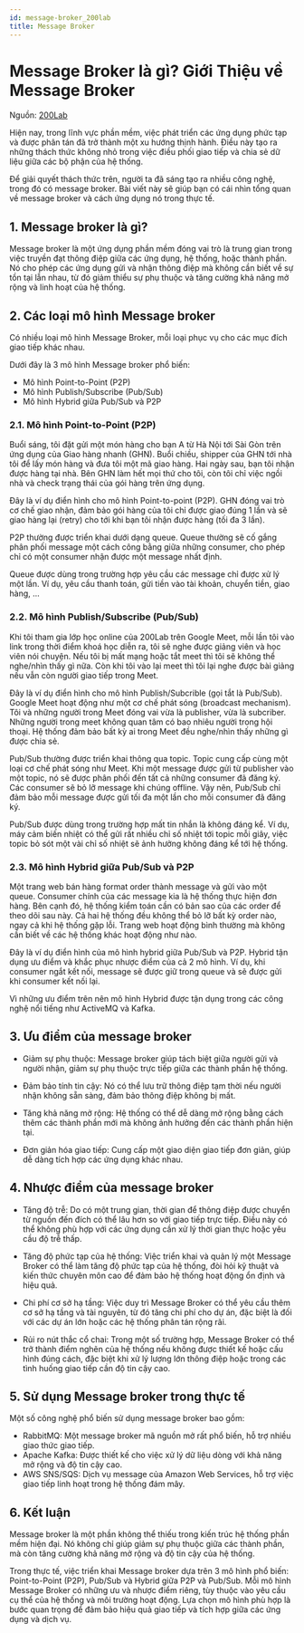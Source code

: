 ```yaml
---
id: message-broker_200lab
title: Message Broker
---
```


# Message Broker là gì? Giới Thiệu về Message Broker

Nguồn: [200Lab](https://200lab.io/blog/message-broker-la-gi)

Hiện nay, trong lĩnh vực phần mềm, việc phát triển các ứng dụng phức tạp và được phân tán đã trở thành một xu hướng thịnh hành. Điều này tạo ra những thách thức không nhỏ trong việc điều phối giao tiếp và chia sẻ dữ liệu giữa các bộ phận của hệ thống.

Để giải quyết thách thức trên, người ta đã sáng tạo ra nhiều công nghệ, trong đó có message broker. Bài viết này sẽ giúp bạn có cái nhìn tổng quan về message broker và cách ứng dụng nó trong thực tế.

## 1. Message broker là gì?

Message broker là một ứng dụng phần mềm đóng vai trò là trung gian trong việc truyền đạt thông điệp giữa các ứng dụng, hệ thống, hoặc thành phần. Nó cho phép các ứng dụng gửi và nhận thông điệp mà không cần biết về sự tồn tại lẫn nhau, từ đó giảm thiểu sự phụ thuộc và tăng cường khả năng mở rộng và linh hoạt của hệ thống.

## 2. Các loại mô hình Message broker

Có nhiều loại mô hình Message Broker, mỗi loại phục vụ cho các mục đích giao tiếp khác nhau.

Dưới đây là 3 mô hình Message broker phổ biến:

- Mô hình Point-to-Point (P2P)
- Mô hình Publish/Subscribe (Pub/Sub)
- Mô hình Hybrid giữa Pub/Sub và P2P

### 2.1. Mô hình Point-to-Point (P2P)

Buổi sáng, tôi đặt gửi một món hàng cho bạn A từ Hà Nội tới Sài Gòn trên ứng dụng của Giao hàng nhanh (GHN). Buổi chiều, shipper của GHN tới nhà tôi để lấy món hàng và đưa tôi một mã giao hàng. Hai ngày sau, bạn tôi nhận được hàng tại nhà. Bên GHN làm hết mọi thứ cho tôi, còn tôi chỉ việc ngồi nhà và check trạng thái của gói hàng trên ứng dụng.

Đây là ví dụ điển hình cho mô hình Point-to-point (P2P). GHN đóng vai trò cơ chế giao nhận, đảm bảo gói hàng của tôi chỉ được giao đúng 1 lần và sẽ giao hàng lại (retry) cho tới khi bạn tôi nhận được hàng (tối đa 3 lần).

P2P thường được triển khai dưới dạng queue. Queue thường sẽ cố gắng phân phối message một cách công bằng giữa những consumer, cho phép chỉ có một consumer nhận được một message nhất định.

Queue được dùng trong trường hợp yêu cầu các message chỉ được xử lý một lần. Ví dụ, yêu cầu thanh toán, gửi tiền vào tài khoản, chuyển tiền, giao hàng, ...

### 2.2. Mô hình Publish/Subscribe (Pub/Sub)

Khi tôi tham gia lớp học online của 200Lab trên Google Meet, mỗi lần tôi vào link trong thời điểm khoá học diễn ra, tôi sẽ nghe được giảng viên và học viên nói chuyện. Nếu tôi bị mất mạng hoặc tắt meet thì tôi sẽ không thể nghe/nhìn thấy gì nữa. Còn khi tôi vào lại meet thì tôi lại nghe được bài giảng nếu vẫn còn người giao tiếp trong Meet.

Đây là ví dụ điển hình cho mô hình Publish/Subcrible (gọi tắt là Pub/Sub). Google Meet hoạt động như một cơ chế phát sóng (broadcast mechanism). Tôi và những người trong Meet đóng vai vừa là publisher, vừa là subcriber. Những người trong meet không quan tâm có bao nhiêu người trong hội thoại. Hệ thống đảm bảo bất kỳ ai trong Meet đều nghe/nhìn thấy những gì được chia sẻ.

Pub/Sub thường được triển khai thông qua topic. Topic cung cấp cùng một loại cơ chế phát sóng như Meet. Khi một message được gửi từ publisher vào một topic, nó sẽ được phân phối đến tất cả những consumer đã đăng ký. Các consumer sẽ bỏ lỡ message khi chúng offline. Vậy nên, Pub/Sub chỉ đảm bảo mỗi message được gửi tối đa một lần cho mỗi consumer đã đăng ký.

Pub/Sub được dùng trong trường hợp mất tin nhắn là không đáng kể. Ví dụ, máy cảm biến nhiệt có thể gửi rất nhiều chỉ số nhiệt tới topic mỗi giây, việc topic bỏ sót một vài chỉ số nhiệt sẽ ảnh hưởng không đáng kể tới hệ thống.

### 2.3. Mô hình Hybrid giữa Pub/Sub và P2P

Một trang web bán hàng format order thành message và gửi vào một queue. Consumer chính của các message kia là hệ thống thực hiện đơn hàng. Bên cạnh đó, hệ thống kiểm toán cần có bản sao của các order để theo dõi sau này. Cả hai hệ thống đều không thể bỏ lỡ bất kỳ order nào, ngay cả khi hệ thống gặp lỗi. Trang web hoạt động bình thường mà không cần biết về các hệ thống khác hoạt động như nào.

Đây là ví dụ điển hình của mô hình hybrid giữa Pub/Sub và P2P. Hybrid tận dụng ưu điểm và khắc phục nhược điểm của cả 2 mô hình. Ví dụ, khi consumer ngắt kết nối, message sẽ được giữ trong queue và sẽ được gửi khi consumer kết nối lại.

Vì những ưu điểm trên nên mô hình Hybrid được tận dụng trong các công nghệ nổi tiếng như ActiveMQ và Kafka.

## 3. Ưu điểm của message broker

- Giảm sự phụ thuộc: Message broker giúp tách biệt giữa người gửi và người nhận, giảm sự phụ thuộc trực tiếp giữa các thành phần hệ thống.

- Đảm bảo tính tin cậy: Nó có thể lưu trữ thông điệp tạm thời nếu người nhận không sẵn sàng, đảm bảo thông điệp không bị mất.

- Tăng khả năng mở rộng: Hệ thống có thể dễ dàng mở rộng bằng cách thêm các thành phần mới mà không ảnh hưởng đến các thành phần hiện tại.

- Đơn giản hóa giao tiếp: Cung cấp một giao diện giao tiếp đơn giản, giúp dễ dàng tích hợp các ứng dụng khác nhau.

## 4. Nhược điểm của message broker

- Tăng độ trễ: Do có một trung gian, thời gian để thông điệp được chuyển từ nguồn đến đích có thể lâu hơn so với giao tiếp trực tiếp. Điều này có thể không phù hợp với các ứng dụng cần xử lý thời gian thực hoặc yêu cầu độ trễ thấp.

- Tăng độ phức tạp của hệ thống: Việc triển khai và quản lý một Message Broker có thể làm tăng độ phức tạp của hệ thống, đòi hỏi kỹ thuật và kiến thức chuyên môn cao để đảm bảo hệ thống hoạt động ổn định và hiệu quả.

- Chi phí cơ sở hạ tầng: Việc duy trì Message Broker có thể yêu cầu thêm cơ sở hạ tầng và tài nguyên, từ đó tăng chi phí cho dự án, đặc biệt là đối với các dự án lớn hoặc các hệ thống phân tán rộng rãi.

- Rủi ro nút thắc cổ chai: Trong một số trường hợp, Message Broker có thể trở thành điểm nghẽn của hệ thống nếu không được thiết kế hoặc cấu hình đúng cách, đặc biệt khi xử lý lượng lớn thông điệp hoặc trong các tình huống giao tiếp cần độ tin cậy cao.

## 5. Sử dụng Message broker trong thực tế

Một số công nghệ phổ biến sử dụng message broker bao gồm:

- RabbitMQ: Một message broker mã nguồn mở rất phổ biến, hỗ trợ nhiều giao thức giao tiếp.
- Apache Kafka: Được thiết kế cho việc xử lý dữ liệu dòng với khả năng mở rộng và độ tin cậy cao.
- AWS SNS/SQS: Dịch vụ message của Amazon Web Services, hỗ trợ việc giao tiếp linh hoạt trong hệ thống đám mây.

## 6. Kết luận

Message broker là một phần không thể thiếu trong kiến trúc hệ thống phần mềm hiện đại. Nó không chỉ giúp giảm sự phụ thuộc giữa các thành phần, mà còn tăng cường khả năng mở rộng và độ tin cậy của hệ thống.

Trong thực tế, việc triển khai Message broker dựa trên 3 mô hình phổ biến: Point-to-Point (P2P), Pub/Sub và Hybrid giữa P2P và Pub/Sub. Mỗi mô hình Message Broker có những ưu và nhược điểm riêng, tùy thuộc vào yêu cầu cụ thể của hệ thống và môi trường hoạt động. Lựa chọn mô hình phù hợp là bước quan trọng để đảm bảo hiệu quả giao tiếp và tích hợp giữa các ứng dụng và dịch vụ.

